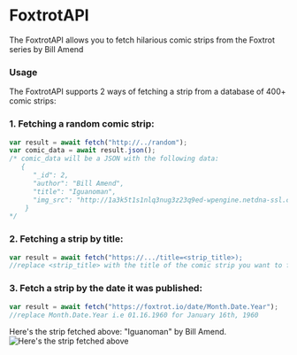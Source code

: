 # FoxtrotAPI
The FoxtrotAPI allows you to fetch hilarious comic strips from the Foxtrot series by Bill Amend
### Usage
The FoxtrotAPI supports 2 ways of fetching a strip from a database of 400+ comic strips:

### 1. Fetching a random comic strip:
   ```javascript
   var result = await fetch("http://../random");
   var comic_data = await result.json();
   /* comic_data will be a JSON with the following data:
      {
         "_id": 2,
         "author": "Bill Amend",
         "title": "Iguanoman",
         "img_src": "http://1a3k5t1s1nlq3nug3z23q9ed-wpengine.netdna-ssl.com/wp-content/uploads/2020/07/ft200712-foxtrot-comics-bill-amend-iguanoman-2020-quincyjason-aliens-sunday-comic-strip.png"
       }
   */
   ```

### 2. Fetching a strip by title:
   ```javascript
   var result = await fetch("https://.../title=<strip_title>);
   //replace <strip_title> with the title of the comic strip you want to fetch, such as Iguanoman.
   ```

### 3. Fetch a strip by the date it was published:
  ```javascript
  var result = await fetch("https://foxtrot.io/date/Month.Date.Year");
  //replace Month.Date.Year i.e 01.16.1960 for January 16th, 1960
  ```


Here's the strip fetched above: "Iguanoman" by Bill Amend.
![Here's the strip fetched above](http://1a3k5t1s1nlq3nug3z23q9ed-wpengine.netdna-ssl.com/wp-content/uploads/2020/07/ft200712-foxtrot-comics-bill-amend-iguanoman-2020-quincy-jason-aliens-sunday-comic-strip.png)
